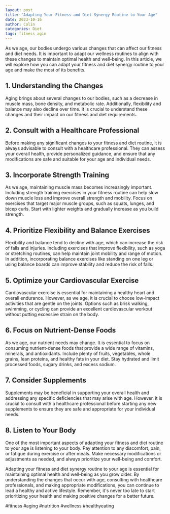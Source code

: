 ```yaml
---
layout: post
title: "Adapting Your Fitness and Diet Synergy Routine to Your Age"
date: 2023-10-16
author: Colin
categories: Diet
tags: fitness agin
---
```


As we age, our bodies undergo various changes that can affect our fitness and diet needs. It is important to adapt our wellness routines to align with these changes to maintain optimal health and well-being. In this article, we will explore how you can adapt your fitness and diet synergy routine to your age and make the most of its benefits.

## 1. Understanding the Changes

Aging brings about several changes to our bodies, such as a decrease in muscle mass, bone density, and metabolic rate. Additionally, flexibility and balance may also decline over time. It is crucial to understand these changes and their impact on our fitness and diet requirements.

## 2. Consult with a Healthcare Professional

Before making any significant changes to your fitness and diet routine, it is always advisable to consult with a healthcare professional. They can assess your overall health, provide personalized guidance, and ensure that any modifications are safe and suitable for your age and individual needs.

## 3. Incorporate Strength Training

As we age, maintaining muscle mass becomes increasingly important. Including strength training exercises in your fitness routine can help slow down muscle loss and improve overall strength and mobility. Focus on exercises that target major muscle groups, such as squats, lunges, and bicep curls. Start with lighter weights and gradually increase as you build strength.

## 4. Prioritize Flexibility and Balance Exercises

Flexibility and balance tend to decline with age, which can increase the risk of falls and injuries. Including exercises that improve flexibility, such as yoga or stretching routines, can help maintain joint mobility and range of motion. In addition, incorporating balance exercises like standing on one leg or using balance boards can improve stability and reduce the risk of falls.

## 5. Optimize your Cardiovascular Exercise

Cardiovascular exercise is essential for maintaining a healthy heart and overall endurance. However, as we age, it is crucial to choose low-impact activities that are gentle on the joints. Options such as brisk walking, swimming, or cycling can provide an excellent cardiovascular workout without putting excessive strain on the body.

## 6. Focus on Nutrient-Dense Foods

As we age, our nutrient needs may change. It is essential to focus on consuming nutrient-dense foods that provide a wide range of vitamins, minerals, and antioxidants. Include plenty of fruits, vegetables, whole grains, lean proteins, and healthy fats in your diet. Stay hydrated and limit processed foods, sugary drinks, and excess sodium.

## 7. Consider Supplements

Supplements may be beneficial in supporting your overall health and addressing any specific deficiencies that may arise with age. However, it is crucial to consult with a healthcare professional before starting any new supplements to ensure they are safe and appropriate for your individual needs.

## 8. Listen to Your Body

One of the most important aspects of adapting your fitness and diet routine to your age is listening to your body. Pay attention to any discomfort, pain, or fatigue during exercise or after meals. Make necessary modifications or adjustments as needed, and always prioritize your well-being and comfort.

Adapting your fitness and diet synergy routine to your age is essential for maintaining optimal health and well-being as you grow older. By understanding the changes that occur with age, consulting with healthcare professionals, and making appropriate modifications, you can continue to lead a healthy and active lifestyle. Remember, it's never too late to start prioritizing your health and making positive changes for a better future.

#fitness #aging #nutrition #wellness #healthyeating